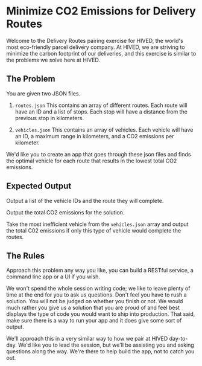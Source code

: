 # Minimize CO2 Emissions for Delivery Routes

Welcome to the Delivery Routes pairing exercise for HIVED, the world's most eco-friendly parcel delivery company. At HIVED, we are striving to minimize the carbon footprint of our deliveries, and this exercise is similar to the problems we solve here at HIVED.

## The Problem

You are given two JSON files.

1. `routes.json` This contains an array of different routes. Each route will have an ID and a list of stops. Each stop will have a distance from the previous stop in kilometers.

2. `vehicles.json` This contains an array of vehicles. Each vehicle will have an ID, a maximum range in kilometers, and a CO2 emissions per kilometer.

We'd like you to create an app that goes through these json files and finds the optimal vehicle for each route that results in the lowest total CO2 emissions.

## Expected Output

Output a list of the vehicle IDs and the route they will complete.

Output the total CO2 emissions for the solution.

Take the most inefficient vehicle from the `vehicles.json` array and output the total C02 emissions if only this type of vehicle would complete the routes.

## The Rules

Approach this problem any way you like, you can build a RESTful service, a command line app or a UI if you wish.

We won't spend the whole session writing code; we like to leave plenty of time at the end for you to ask us questions. Don't feel you have to rush a solution. You will not be judged on whether you finish or not. We would much rather you give us a solution that you are proud of and feel best displays the type of code you would want to ship into production. That said, make sure there is a way to run your app and it does give some sort of output.

We'll approach this in a very similar way to how we pair at HIVED day-to-day. We'd like you to lead the session, but we'll be assisting you and asking questions along the way. We're there to help build the app, not to catch you out.